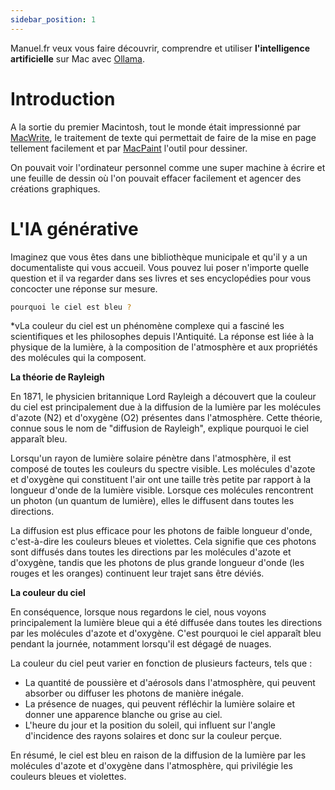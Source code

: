 ```yaml
---
sidebar_position: 1
---
```


Manuel.fr veux vous faire découvrir, comprendre et utiliser **l'intelligence artificielle** sur Mac avec [Ollama](https://ollama.ai).

# Introduction

A la sortie du premier Macintosh, tout le monde était impressionné par [MacWrite](https://fr.wikipedia.org/wiki/MacWrite), le traitement de texte qui permettait de faire de la mise en page tellement facilement et par [MacPaint](https://fr.wikipedia.org/wiki/MacPaint) l'outil pour dessiner.

On pouvait voir l'ordinateur personnel comme une super machine à écrire et une feuille de dessin où l'on pouvait effacer facilement et agencer des créations graphiques.

# L'IA générative

Imaginez que vous êtes dans une bibliothèque municipale et qu'il y a un documentaliste qui vous accueil. Vous pouvez lui poser n'importe quelle question et il va regarder dans ses livres et ses encyclopédies pour vous concocter une réponse sur mesure.

```bash
pourquoi le ciel est bleu ?
```
*vLa couleur du ciel est un phénomène complexe qui a fasciné les 
scientifiques et les philosophes depuis l'Antiquité. La réponse est liée à
la physique de la lumière, à la composition de l'atmosphère et aux
propriétés des molécules qui la composent.

**La théorie de Rayleigh**

En 1871, le physicien britannique Lord Rayleigh a découvert que la couleur
du ciel est principalement due à la diffusion de la lumière par les
molécules d'azote (N2) et d'oxygène (O2) présentes dans l'atmosphère. 
Cette théorie, connue sous le nom de "diffusion de Rayleigh", explique 
pourquoi le ciel apparaît bleu.

Lorsqu'un rayon de lumière solaire pénètre dans l'atmosphère, il est 
composé de toutes les couleurs du spectre visible. Les molécules d'azote 
et d'oxygène qui constituent l'air ont une taille très petite par rapport
à la longueur d'onde de la lumière visible. Lorsque ces molécules 
rencontrent un photon (un quantum de lumière), elles le diffusent dans 
toutes les directions.

La diffusion est plus efficace pour les photons de faible longueur d'onde,
c'est-à-dire les couleurs bleues et violettes. Cela signifie que ces 
photons sont diffusés dans toutes les directions par les molécules d'azote
et d'oxygène, tandis que les photons de plus grande longueur d'onde (les 
rouges et les oranges) continuent leur trajet sans être déviés.

**La couleur du ciel**

En conséquence, lorsque nous regardons le ciel, nous voyons principalement
la lumière bleue qui a été diffusée dans toutes les directions par les
molécules d'azote et d'oxygène. C'est pourquoi le ciel apparaît bleu 
pendant la journée, notamment lorsqu'il est dégagé de nuages.

La couleur du ciel peut varier en fonction de plusieurs facteurs, tels que
:

* La quantité de poussière et d'aérosols dans l'atmosphère, qui peuvent 
absorber ou diffuser les photons de manière inégale.
* La présence de nuages, qui peuvent réfléchir la lumière solaire et 
donner une apparence blanche ou grise au ciel.
* L'heure du jour et la position du soleil, qui influent sur l'angle 
d'incidence des rayons solaires et donc sur la couleur perçue.

En résumé, le ciel est bleu en raison de la diffusion de la lumière par 
les molécules d'azote et d'oxygène dans l'atmosphère, qui privilégie les 
couleurs bleues et violettes.
